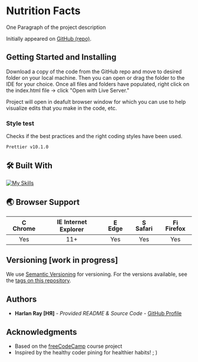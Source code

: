 # Nutrition Facts

One Paragraph of the project description

Initially appeared on [GitHub (repo)](https://github.com/harlanray/NutritionFacts).

## Getting Started and Installing

Download a copy of the code from the GitHub repo and move to desired folder on your local machine. Then you can open or drag the folder to the IDE for your choice. Once all files and folders have populated, right click on the index.html file -> click "Open with Live Server."

Project will open in deafult browser window for which you can use to help visualize edits that you make in the code, etc.

### Style test

Checks if the best practices and the right coding styles have been used.

    Prettier v10.1.0

## 🛠️ Built With

[![My Skills](https://skillicons.dev/icons?i=html,css,vscode)](https://skillicons.dev)

## 🌏 Browser Support

| <img src="https://user-images.githubusercontent.com/1215767/34348387-a2e64588-ea4d-11e7-8267-a43365103afe.png" alt="Chrome" width="16px" height="16px" /> Chrome | <img src="https://user-images.githubusercontent.com/1215767/34348590-250b3ca2-ea4f-11e7-9efb-da953359321f.png" alt="IE" width="16px" height="16px" /> Internet Explorer | <img src="https://user-images.githubusercontent.com/1215767/34348380-93e77ae8-ea4d-11e7-8696-9a989ddbbbf5.png" alt="Edge" width="16px" height="16px" /> Edge | <img src="https://user-images.githubusercontent.com/1215767/34348394-a981f892-ea4d-11e7-9156-d128d58386b9.png" alt="Safari" width="16px" height="16px" /> Safari | <img src="https://user-images.githubusercontent.com/1215767/34348383-9e7ed492-ea4d-11e7-910c-03b39d52f496.png" alt="Firefox" width="16px" height="16px" /> Firefox |
| :---------: | :---------: | :---------: | :---------: | :---------: |
| Yes | 11+ | Yes | Yes | Yes |

## Versioning [work in progress]

We use [Semantic Versioning](http://semver.org/) for versioning. For the versions available, see the [tags on this repository](https://github.com/harlanray/NutritionFacts/releases).

## Authors

  - **Harlan Ray [HЯ]** - *Provided README & Source Code* -
    [GitHub Profile](https://github.com/harlanray)

## Acknowledgments

  - Based on the [freeCodeCamp](https://www.freecodecamp.org/learn/2022/responsive-web-design/learn-typography-by-building-a-nutrition-label/step-1) course project 
  - Inspired by the healthy coder pining for healthier habits! ; )